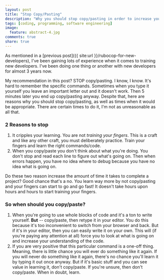 ```yaml
---
layout: post
title: "Stop Copy/Pasting"
description: "Why you should stop copy/pasting in order to increase your learning."
tags: [coding, programming, software engineering]
image:
  feature: abstract-4.jpg
comments: true
share: true
---
```


As mentioned in a [previous post]({{ site:url }}/rubocop-for-new-developers), I've been gaining lots of experience when it comes to training new developers. I've been doing one thing or another with new developers for almost 3 years now.

My recommendation in this post? STOP copy/pasting. I know, I know. It's hard to remember the specific commands. Sometimes when you type it yourself you leave an important letter out and it doesn't work. Then 5 minutes later you end up copy/pasting anyway. Despite that, here are reasons why you should stop copy/pasting, as well as times when it would be appropriate. There are certain times to do it, I'm not as unreasonable as all that.

### 2 Reasons to stop

1. It cripples your learning. You are not *training your fingers*. This is a craft and like any other craft, you must deliberately practice. Train your fingers and learn the right commands/code.
2. When you copy/paste you don't think about what you're doing. You don't stop and read each line to figure out what's going on. Then when errors happen, you have no idea where to debug because you have no idea what is going on.

Do these two reason increase the amount of time it takes to complete a project? Good chance that's a no. You learn way more by not copy/pasting and your fingers can start to go and go fast! It doesn't take hours upon hours and hours to start training your fingers.

### So when should you copy/paste?

1. When you're going to use whole blocks of code and it's a ton to write yourself. **But** -- copy/paste, then retype it in your editor. You do this because it's too inconvenient to switch from your browser and back. But if it's in your editor, then you can easily write it on your own. This will (if you're paying any attention at all) force you to look at what is going on and increase your understanding of the code.
2. If you are very positive that this particular command is a one-off thing. Meaning, there is little chance you will ever do something like it again. If you will never do something like it again, there's no chance you'll learn it by typing it out once anyway. But if it's basic stuff and you can see value in learning it, don't copy/paste. If you're unsure, then don't copy/paste. When in doubt, learn.
